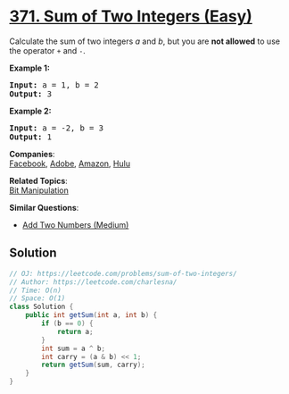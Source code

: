 # [371. Sum of Two Integers (Easy)](https://leetcode.com/problems/sum-of-two-integers/)

<p>Calculate the sum of two integers <i>a</i> and <i>b</i>, but you are <b>not allowed</b> to use the operator <code>+</code> and <code>-</code>.</p>

<div>
<p><strong>Example 1:</strong></p>

<pre><strong>Input: </strong>a = <span id="example-input-1-1">1</span>, b = <span id="example-input-1-2">2</span>
<strong>Output: </strong><span id="example-output-1">3</span>
</pre>

<div>
<p><strong>Example 2:</strong></p>

<pre><strong>Input: </strong>a = -<span id="example-input-2-1">2</span>, b = <span id="example-input-2-2">3</span>
<strong>Output: </strong>1
</pre>
</div>
</div>


**Companies**:  
[Facebook](https://leetcode.com/company/facebook), [Adobe](https://leetcode.com/company/adobe), [Amazon](https://leetcode.com/company/amazon), [Hulu](https://leetcode.com/company/hulu)

**Related Topics**:  
[Bit Manipulation](https://leetcode.com/tag/bit-manipulation/)

**Similar Questions**:
* [Add Two Numbers (Medium)](https://leetcode.com/problems/add-two-numbers/)

## Solution 

```java
// OJ: https://leetcode.com/problems/sum-of-two-integers/
// Author: https://leetcode.com/charlesna/
// Time: O(n)
// Space: O(1)
class Solution {
    public int getSum(int a, int b) {
        if (b == 0) {
            return a;
        }
        int sum = a ^ b;
        int carry = (a & b) << 1;
        return getSum(sum, carry);
    }
}
```